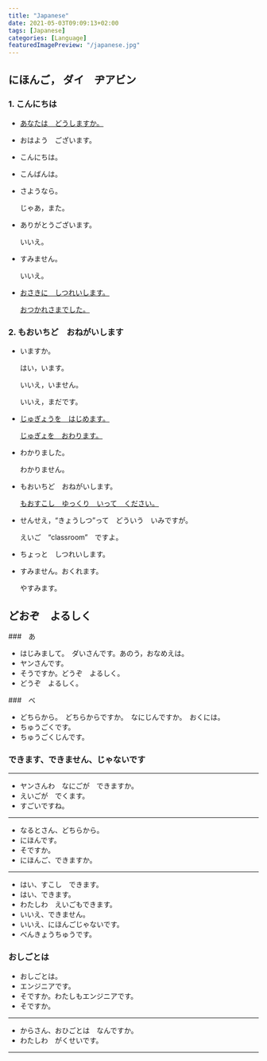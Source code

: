 ```yaml
---
title: "Japanese"
date: 2021-05-03T09:09:13+02:00
tags: [Japanese]
categories: [Language]
featuredImagePreview: "/japanese.jpg"
---
```


## にほんご， ダイ　ヂアビン

### 1. こんにちは

+ <u>あなたは　どうしますか。</u>

+ おはよう　ございます。

+ こんにちは。

+ こんばんは。

+ さようなら。

    じゃあ，また。

+ ありがとうございます。

    いいえ。

+ すみません。

    いいえ。

+ <u>おさきに　しつれいします。</u>

    <u>おつかれさまでした。</u>

### 2. もおいちど　おねがいします

+ いますか。

    はい，います。

    いいえ，いません。

    いいえ，まだです。

+ <u>じゅぎょうを　はじめます。</u>

    <u>じゅぎょを　おわります。</u>

+ わかりました。

    わかりません。

+ もおいちど　おねがいします。

    <u>もおすこし　ゆっくり　いって　ください。</u>

+ せんせえ，“きょうしつ”って　どういう　いみですが。

    えいご　“classroom”　ですよ。

+ ちょっと　しつれいします。

+ すみません。おくれます。

    やすみます。

## どおぞ　よるしく

###　あ

+ はじみまして。　ダいさんです。あのう，おなめえは。
+ ヤンさんです。
+ そうですか。どうぞ　よるしく。
+ どうぞ　よるしく。

###　べ

+ どちらから。　どちらからですか。　なにじんですか。　おくには。
+ ちゅうごくです。
+ ちゅうごくじんです。

### できます、できません、じゃないです

---

+ ヤンさんわ　なにごが　できますか。
+ えいごが　でくます。
+ すごいですね。

---

+ なるとさん、どちらから。
+ にほんです。
+ そですか。
+ にほんご、できますか。

---
+ はい、すこし　できます。
+ はい、できます。
+ わたしわ　えいごもできます。
+ いいえ、できません。
+ いいえ、にほんごじゃないです。
+ べんきょうちゅうです。  

### おしごとは

+ おしごとは。
+ エンジニアです。
+ そですか。わたしもエンジニアです。
+ そですか。

---

+ からさん、おひごとは　なんですか。
+ わたしわ　がくせいです。

---